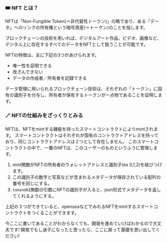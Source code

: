 ### 🎟 NFT とは？

NFTは「Non-Fungible Token(＝非代替性トークン)」の略であり、ある「データ」へのリンクの所有権という暗号資産(＝トークン)のことを指します。

ブロックチェーンの技術を用いれば、デジタルアート作品、ビデオ、画像など、デジタル上に存在するすべてのデータをNFTとして扱うことが可能です。

NFTの特徴は、主に下記の3つがあげられます。

- 唯一性を証明できる
- 改ざんできない
- データの作成者／所有者を記録できる

データ管理に用いられるブロックチェーン技術は、それぞれの「トークン」に固有の識別子を付与し、所有者が保有するトークンが一点物であることを証明します。

### 🪄 NFTの仕組みをざっくりとみる

NFTは、NFTをmintする機能を持ったスマートコントラクトによりmintされます。
スマートコントラクトはそれぞれが固有のコントラクトアドレスを持っており、同じコントラクトアドレスは２つとして存在しません。
このスマートコントラクトの中で、一番のNFTは、このユーザーのものというふうに管理します。

1. mint関数がNFTの所有者のウォレットアドレスと識別子(ex 0,1,2)を結びつけます。
2. この識別子の数字と写真などが含まれるメタデータが保存されている配列の番号を同じにする。
3. `tokenURI`関数の引数にNFTの識別子が入ると、json形式でメタデータを返してくれるようにする。

上記の３つができていると、openseaなどでみれるNFTをmintするスマートコントラクトをつくることができます。

今ここに書いてあることがわからなくても、開発を進めていけばわかるので大丈夫です!
開発でもし迷子になったと思ったら、ここに戻って基礎を思い出してください!
